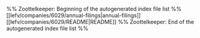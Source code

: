 %% Zoottelkeeper: Beginning of the autogenerated index file list  %%
 [[lefv/companies/6029/annual-filings|annual-filings]]
 [[lefv/companies/6029/README|README]]
%% Zoottelkeeper: End of the autogenerated index file list  %%
